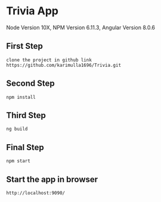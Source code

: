 # Trivia App

Node Version 10X, 
NPM Version 6.11.3, 
Angular Version 8.0.6

## First Step

```
clone the project in github link https://github.com/karimulla1696/Trivia.git
```

## Second Step
```
npm install
```

## Third Step
```
ng build
```

## Final Step
```
npm start
```

## Start the app in browser
```
http://localhost:9090/
```